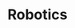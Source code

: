 ---
title: Robotics
order: 1

publications:
  - date: 2015-02-19
    title: "Quadrotor flying through a known Window"
    authors: "Nitin J. Sanket*, Chahat Deep Singh*, Yuxin Ma"
    note: "*Equal contribution"
    links:
      img: /project/quadwindow/quadwindow.jpg
      video: /404.html

  - date: 2015-02-18
    title: "Quadrotor Control using offboard and on-board localization"
    authors: "Guan Sun*, Nitin J. Sanket*, Caio Cesar R. Mucchiani*"
    note: "*Equal contribution"
    links:
      img: /project/meam620/p1/quadctrl.jpg
      preprint: /project/meam620/p1/P1Report.pdf
      video: /404.html

  - date: 2015-02-17
    title: "Centralized and Decentralized Multi-robot path planning"
    authors: "Sabaritha Sekar*, Nitin J. Sanket*, Sarath Kumar Barathi*"
    note: "*Equal contribution"
    links:
      img: /project/meam620/p3/capt.png
      preprint: /project/meam620/p3/P3Report.pdf
      video: //youtube.com/watch?v=vxlR1C6s1EY&feature=youtu.be

  - date: 2014-03-16
    title: "Simultaneous Localization and Mapping (SLAM)"
    authors: "Nitin J. Sanket"
    links:
      img: /project/ese650/p4/slam.png
      preprint: /project/ese650/p4/nitinsan_project4.pdf
      code: //github.com/NitinJSanket/ESE650Project4

  - date: 2014-03-15
    title: "PandUBot - The waiter robot"
    authors: "Ankit Vora*, Bhavya Gupta*, Nitin J. Sanket*, Paritosh Kelkar*, Sarath Kumar Barathi*"
    note: "*Equal contribution"
    links: 
      img: /project/pandu/pandu2.png
      video: //youtube.com/playlist?list=PL69yiSB1LFN1YwY1TEVolzEg0DHCJ3xbR
      page: //alliance.seas.upenn.edu/~cis700ii/dynamic/team1/

  - date: 2014-03-14
    title: "Unscented Kalman Filter for 6DOF pose estimation and panorama stitching"
    authors: "Nitin J. Sanket"
    links:
      img: /project/ese650/p2/ukf.png
      preprint: /project/ese650/p2/nitinsan_project2.pdf
      code: //github.com/NitinJSanket/ESE650Project2

  - date: 2015-02-12
    title: "Moksha Unmanned Ground Vehicle"
    authors: "IGVC 2012 Team at MSRIT"
    links:
      img: /project/moksha/moksha.JPG
      preprint: /project/moksha/moksha.pdf
---
